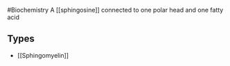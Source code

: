 #Biochemistry 
A [[sphingosine]] connected to one polar head and one fatty acid
## Types
* [[Sphingomyelin]]